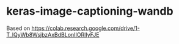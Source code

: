# keras-image-captioning-wandb
 
Based on https://colab.research.google.com/drive/1-T_lQyWb8WsjbzAxBdBLonIIORlIyFJE